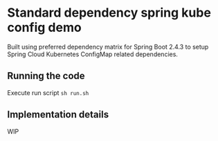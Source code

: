 # Standard dependency spring kube config demo

Built using preferred dependency matrix for Spring Boot 2.4.3 to setup Spring Cloud Kubernetes ConfigMap 
related dependencies.

## Running the code

Execute run script `sh run.sh`

## Implementation details

WIP